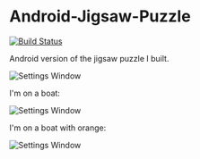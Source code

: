 Android-Jigsaw-Puzzle
=====================

[![Build Status](https://travis-ci.org/julesbond007/Android-Jigsaw-Puzzle.svg)](https://travis-ci.org/julesbond007/Android-Jigsaw-Puzzle)


Android version of the jigsaw puzzle I built.

![Settings Window](https://raw.github.com/julesbond007/Android-Jigsaw-Puzzle/master/docs/screenshots/homepage.png)


I'm on a boat:

![Settings Window](https://raw.github.com/julesbond007/Android-Jigsaw-Puzzle/master/docs/screenshots/boat.png)

I'm on a boat with orange:

![Settings Window](https://raw.github.com/julesbond007/Android-Jigsaw-Puzzle/master/docs/screenshots/boat_orange.png)

